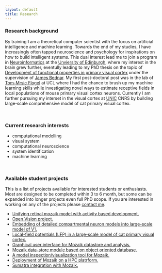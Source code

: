 ```yaml
---
layout: default
title: Research
---
```


### Research background


By training I am a theoretical computer scientist with the focus on artificial intelligence and machine learning. Towards the end of my
studies, I have increasingly often tapped neuroscience and psychology for inspirations on how to build intelligent systems.
This dual interest lead me to join a program in [Neuroinformatics](http://www.anc.ed.ac.uk/dtc/) at the [Unviersity of Edinburgh](http://www.ed.ac.uk/home), where my interest in the brain
grew further, eventully leading to my PhD thesis on the topic of [Development of functional properties in primary visual cortex](https://www.era.lib.ed.ac.uk/handle/1842/4875) under the
supervision of [James Bednar](http://homepages.inf.ed.ac.uk/jbednar/). My first post-doctoral post was in the lab of [Tom-Mrsic Flogel](http://www.biozentrum.unibas.ch/research/groups-platforms/overview/unit/mrsic-flogel/) at UCL where I had the chance to
brush up my machine learning skills while investigating novel ways to estimate receptive fields in local populations of mouse
primary visual cortex neurons. Currently I am further pursuing my interset in the visual cortex at <a href="http://www.unic.cnrs-gif.fr/teams.html">UNIC</a> CNRS by building large-scale
comprehensive model of cat primary visual cortex.

<br>

### Current research interests

* computational modelling
* visual system
* computational neuroscience
* system identification
* machine learning

<br>


### Available student projects

This is a list of projects available for interested students or enthusiasts. Most are designed to be completed
within 3 to 6 month, but some can be expanded into longer projects even full PhD scope. If you are interested 
in working on any of the projects please [contact me](./index.html).

* <a href="javascript:void(0)" onclick="$('#project1').toggle();">Unifying retinal mozaik model with activity based development.</a>
    <small id="project1" class="studentprojectlist" style="display: none;">
        During post-natal development, primary visual cortex undergoes remarkable functional organization resulting - among others - in expression
        of topologically smooth orientation map across it's surface. The most common type of explenation for this phenomena is activity based development,
        whereby internally generated or visually driven activity coupled with plasticity in the thalamo-cortical and corico-cortical pathway
        induces gradual establishment of the orientation maps. [LISSOM](http://ioam.github.io/topographica/Tutorials/GCAL_Tutorial.html) based familiy of models is an example of such activity + plasticity driven models.
        An alternative explanation has been proposed by [Ringach](http://jn.physiology.org/content/92/1/468) (see also [this](http://www.nature.com/neuro/journal/v14/n7/full/nn.2824.html)) , in which the initial orientation maps are directly established by
        the very specific geometric properties of retinal ganglion cells RFs positions in visual space: [retinal mozaiks](http://labs.nri.ucsb.edu/reese/benjamin/PubsRetinalMosaics.html). However, this explanation
        can account only for initial very weak orientation maps, and low orienation selectivities of individual neurons in particular, and it is clear that
        the system has to undergo major further refinement in order to match the experimentally observed adult state. The goal of this project is to combine
        the two hypothesis of orientation map development and investigate their possible interactions.
        Specifically retinal mozaiks will be introduced into a LISSOM model, thus inducing the initial orientation maps based on Ringach et al. theory.
        This will be followed by simulation of the activity and plasticity driven development, which should lead to refinement of the intial maps.
        The correspondance between the initial retinal mozaik induced map with the final developed map will be assesed, and possible advantages of such
        dual orientation map development mechanism will be investigated.
    </small>
* <a href="javascript:void(0)" onclick="$('#project8').toggle();">Open Vision project.</a>    
    <small id="project8" class="studentprojectlist" style="display: none;">
        <a href="https://github.com/antolikjan/mozaik">Mozaik</a> is a an automated workflow for large-scale neural simulations. Inspired by the [OpenWorm](http://www.openworm.org)
	initiative, this project strives to bring neural based modelling of vision to the public. It will seek to engage the cognitive sciences enthusiast community into
	coordinate effort to build a comprehensive model of early and higher vision. We envision multiple phases of the project: <br>
	(1) Build a server running mozaik based V1 model and serve it on the new Open Vision website. The website will allow any member of public to submit a video and receive back the responses of selected model cells.<br>
	(2) Develop a web frontend to the Mozaik toolkit and use it to expand the Open Vision website to allow full configuration of the served model. Publish more models and experimental protocols already develop in our group. <br>
	(3) Expand upon 1 and 2 to build full open science platform similar to OpenWorm project, and build striving community around it.
    </small> 
* <a href="javascript:void(0)" onclick="$('#project2').toggle();">Embedding of detailed compartmental neuron models into large-scale model of V1.</a>    
    <small id="project2" class="studentprojectlist" style="display: none;">
        One of the ongoing projects in our group is development of  <a href="./projects.html">large-scale integrative model </a> of cat primary visual cortex (V1).
        This model is based on the <a href="http://www.scholarpedia.org/article/Adaptive_exponential_integrate-and-fire_model">Adaptive-Exponential Leaky Integrate and Fire</a> 
        neuron model, which reduces biological neurons to a point process, ignoring
        its geometrical properties. In this project student will embed single compartmental model of V1 pyramidal neuron into the large scale point process
        simulation available in the group, and investigate the behavior of the added detailed neuron under the influence of the input coming from the large scale 
        V1 simulation, focusing on properties influenced by the neuron's geometry.
    </small> 
* <a href="javascript:void(0)" onclick="$('#project3').toggle();">Local-field potentials (LFP) in a large-scale model of cat primary visual cortex.</a>    
    <small id="project3" class="studentprojectlist" style="display: none;">
        One of the ongoing projects in our group is development of  <a href="./projects.html">large-scale integrative model </a> of cat primary visual cortex (V1).
        [LFP](https://en.wikipedia.org/wiki/Local_field_potential) is an electrophysiological signal generated by the summed electric current flowing from multiple 
        nearby neurons within a small volume of nervous tissue. The goal of this project is to investigate the LFP signals that would be generated 
        in our simulations of V1. The V1 model under investigation does not explicitly  contain LFP signals, only the sub-threshold and spiking responses of 
        individual neurons are available. Therefore one of previously proposed models 
        of LFP signals such as [this one](https://github.com/INM-6/hybridLFPy) will be used to generate artifical LFP signals based on the outputs of the V1 simulation. 
        This will be followed by thourough analysis of the resulting LFPs and results compared to previous findings, including recent data recorded at <a href="http://www.unic.cnrs-gif.fr/teams.html">UNIC</a> by the 
        <a href="https://www.unic.cnrs-gif.fr/teams/Research%20group%20of%20Yves%20Fr%C3%A9gnac">Yves Frégnac group</a>. 
  </small>        
* <a href="javascript:void(0)" onclick="$('#project4').toggle();">Graphical user interface for Mozaik datastore and analysis.</a>    
    <small id="project4" class="studentprojectlist" style="display: none;">
        <a href="https://github.com/antolikjan/mozaik">Mozaik</a> is a an automated workflow for large-scale neural simulations.
        Mozaik automatically records data from simulations, annotates it with metadata regarding experimental context, and stores
        them in an internal data-store. An query based interface allows analysis and visualization modules to efficiently navigate
        through the stored data based on the attached metadata. Currently, Mozaik offers only programatic API to perform these interactions
        with data-store. The goal of this project would be to write a graphical user interface frontend to the Mozaik data-store, that will
        allow users to conveniently and interactively navigate and select data from the data-store and subsequently execute on them anaysis and
        visualization routines from Mozaik libraries.      
    </small> 
* <a href="javascript:void(0)" onclick="$('#project5').toggle();">Mozaik data-store module based on object oriented database.</a>
    <small id="project5" class="studentprojectlist" style="display: none;">
        <a href="https://github.com/antolikjan/mozaik">Mozaik</a> is a an automated workflow for large-scale neural simulations,
        with a highly modular architecture. One of the core Mozaik modules is a data-store, in which recordings from simulations richly
        annotated with metadata regarding experimental context are stored. Currently the data-store module is implemented as a
        database-like system based on [Neo](http://neuralensemble.org/neo/) library for internal representation of recorded data. 
        The goal of this project is to develop an alternative data-store module based around dedicated key-value database such as
        [BerkelyDB](http://www.oracle.com/technetwork/database/database-technologies/berkeleydb/overview/index.html) or [CodernityDB](http://labs.codernity.com/codernitydb/).
    </small>
* <a href="javascript:void(0)" onclick="$('#project6').toggle();">A model inspection/visualization tool for Mozaik.</a>
    <small id="project6"  class="studentprojectlist" style="display: none;">
        <a href="https://github.com/antolikjan/mozaik">Mozaik</a> is a an automated workflow for large-scale neural simulations.
        The [model of primary visual cortex](/projects.html) developed in our lab, and implemented in Mozaik, has a complex connectivity structure. 
        Although there are various tests that the connectivity has been realized as expected, currently, there is no easy way to 
        visualize the network spatial structure and connectivity in [Mozaik](https://github.com/antolikjan/mozaik). The aim of this project is to develop a 
        model inspection and visualization tool, for Mozaik, possibly building on existing tools such as [ConnPlotter](http://arken.umb.no/~plesser/software.html), [Moogli](http://moose.ncbs.res.in/moogli/), and [NeurAnim](http://software.incf.org/software/neuranim).
    </small>
* <a href="javascript:void(0)" onclick="$('#project7').toggle();">Deployment of Mozaik on a HPC platrform.</a>
    <small id="project7" class="studentprojectlist" style="display: none;">
        [Mozaik](https://github.com/antolikjan/mozaik) is a an automated workflow for large-scale neural simulations.
        Mozaik depends on a moderate software stack including [PyNN](http://neuralensemble.org/PyNN/) as a simulator independent
        model specification language, and [Nest](http://www.nest-initiative.org/) as the simulator of choice in our projects.
        Currently we deploy Mozaik (together with the software stack) on a local cluster, however already at this relatively 
        small scale we are aware of number of inefficiencies in terms of its performance in the parallel environment. Furthermore, in future we would like 
        to deploy Mozaik on a large-scale High Performance Computing (HPC) platform such as [ADA](http://www.idris.fr/ada/). The goal of this project is to test and optimize Mozaik and it's underlying
        software stack to run efficiently on the local cluster, and subsequently scale it up to a large-scale HPC platform.
        This project is suitable for students with experience and interest in parallel programming and HPC.
    </small>
* <a href="javascript:void(0)" onclick="$('#project8').toggle();">Sumatra integration with Mozaik.</a>    
    <small id="project8" class="studentprojectlist" style="display: none;">
        <a href="https://github.com/antolikjan/mozaik">Mozaik</a> is a an automated workflow for large-scale neural simulations.
        <a href="http://neuralensemble.org/sumatra/">Sumatra</a> is a tool for provenance tracking. Sumatra shares several features with Mozaik,  but it also 
        posses features that would enhance the Mozaik workflow. The goal of this project is to integrate Sumatra with Mozaik, and 
        remove overlapping features from Mozaik and delegating them to Sumatra, in line with long term goal of outsourcing 
        as much functionality from Mozaik to dedicated tools. This project is suitable for students with interest in Neuroinformatics
        and moderate skills in Python and versioning systems. 
    </small> 
    
    
    
    
